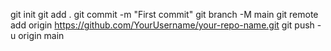git init
git add .
git commit -m "First commit"
git branch -M main
git remote add origin https://github.com/YourUsername/your-repo-name.git
git push -u origin main

 
 
